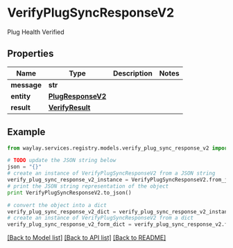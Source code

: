 # VerifyPlugSyncResponseV2

Plug Health Verified

## Properties

Name | Type | Description | Notes
------------ | ------------- | ------------- | -------------
**message** | **str** |  | 
**entity** | [**PlugResponseV2**](PlugResponseV2.md) |  | 
**result** | [**VerifyResult**](VerifyResult.md) |  | 

## Example

```python
from waylay.services.registry.models.verify_plug_sync_response_v2 import VerifyPlugSyncResponseV2

# TODO update the JSON string below
json = "{}"
# create an instance of VerifyPlugSyncResponseV2 from a JSON string
verify_plug_sync_response_v2_instance = VerifyPlugSyncResponseV2.from_json(json)
# print the JSON string representation of the object
print VerifyPlugSyncResponseV2.to_json()

# convert the object into a dict
verify_plug_sync_response_v2_dict = verify_plug_sync_response_v2_instance.to_dict()
# create an instance of VerifyPlugSyncResponseV2 from a dict
verify_plug_sync_response_v2_form_dict = verify_plug_sync_response_v2.from_dict(verify_plug_sync_response_v2_dict)
```
[[Back to Model list]](../README.md#documentation-for-models) [[Back to API list]](../README.md#documentation-for-api-endpoints) [[Back to README]](../README.md)


